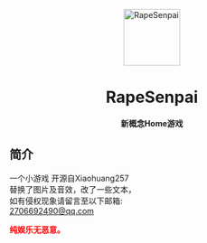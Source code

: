 <p align="center">
  <a href="https://xihua0522.github.io/RapeSenpai/"><img src="https://github.com/Xiaohuang257/RapeSenpai/blob/main/static/image/ClickBefore.png?raw=true" width="100" height="100" alt="RapeSenpai"></a>
</p>
<div align="center">

# RapeSenpai
**新概念Home游戏**
</div>

## 简介
一个小游戏
开源自Xiaohuang257<br>
替换了图片及音效，改了一些文本，<br>
如有侵权现象请留言至以下邮箱:<br>
2706692490@qq.com
<p style="color:red">
<b>纯娱乐无恶意。</b></p>
